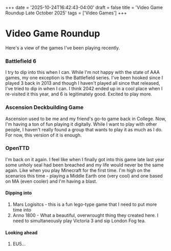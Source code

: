 +++
date = '2025-10-24T16:42:43-04:00'
draft = false
title = 'Video Game Roundup Late October 2025'
tags = ['Video Games']
+++

# Video Game Roundup

Here's a view of the games I've been playing recently. 

### Battlefield 6

I try to dip into this when I can. While I'm not happy with the state of AAA games, my one exception is the Battlefield series. I've been hooked since I played 3 back in 2013 and though I haven't played all since that released, I've tried to dip in when I can. I think 2042 ended up in a cool place when I re-visited it this year, and 6 is legitimately good. Excited to play more.

### Ascension Deckbuilding Game

Ascension used to be me and my friend's go-to game back in College. Now, I'm having a ton of fun playing it digitally. While I want to play with other people, I haven't really found a group that wants to play it as much as I do. For now, this version of it is enough.

### OpenTTD

I'm back on it again. I feel like when I finally got into this game late last year some unholy seal had been breached and my life would never be the same again. Like when you play Minecraft for the first time. I'm high on the scenarios this time - playing a Middle Earth one (very cool) and one based on MA (even cooler) and I'm having a blast.


#### Dipping into

1) Mars Logisitcs - this is a fun lego-type game that I need to put more time into
2) Anno 1800 - What a beautiful, overwrought thing they created here. I need to simultaneously play Victoria 3 and sip London Fog tea. 

#### Looking ahead

1) EU5...
